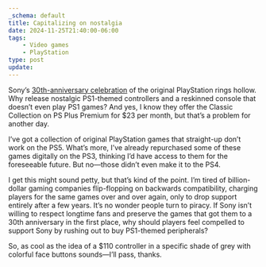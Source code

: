 ```yaml
---
_schema: default
title: Capitalizing on nostalgia
date: 2024-11-25T21:40:00-06:00
tags:
    - Video games
    - PlayStation
type: post
update:
---
```

Sony’s [30th-anniversary celebration](https://www.playstation.com/en-us/30th-anniversary-collection/) of the original PlayStation rings hollow. Why release nostalgic PS1-themed controllers and a reskinned console that doesn’t even play PS1 games? And yes, I know they offer the Classic Collection on PS Plus Premium for $23 per month, but that’s a problem for another day.

I’ve got a collection of original PlayStation games that straight-up don’t work on the PS5. What’s more, I’ve already repurchased some of these games digitally on the PS3, thinking I’d have access to them for the foreseeable future. But no—those didn’t even make it to the PS4.

I get this might sound petty, but that’s kind of the point. I’m tired of billion-dollar gaming companies flip-flopping on backwards compatibility, charging players for the same games over and over again, only to drop support entirely after a few years. It’s no wonder people turn to piracy. If Sony isn’t willing to respect longtime fans and preserve the games that got them to a 30th anniversary in the first place, why should players feel compelled to support Sony by rushing out to buy PS1-themed peripherals?

So, as cool as the idea of a $110 controller in a specific shade of grey with colorful face buttons sounds—I’ll pass, thanks.